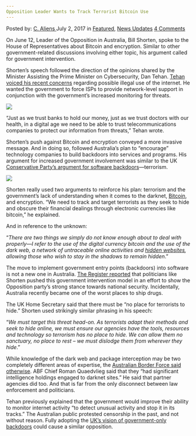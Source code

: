 ```yaml
---
Opposition Leader Wants to Track Terrorist Bitcoin Use
---
```

<article class="post-listing post-21025 post type-post status-publish format-standard has-post-thumbnail hentry category-deepdot-news category-news-updates tag-bitcoin tag-leader tag-opposition tag-terrorist tag-track">
    <div class="post-inner">
    <p class="post-meta">
    <span>Posted by: <a href="https://www.deepdotweb.com/author/caliens/" title="">C. Aliens </a></span>
    <span>July 2, 2017</span>
    <span>in <a href="https://www.deepdotweb.com/category/deepdot-news/" rel="category tag">Featured</a>, <a href="https://www.deepdotweb.com/category/news-updates/" rel="category tag">News Updates</a></span>
    <span><a href="https://www.deepdotweb.com/2017/07/02/opposition-leader-wants-track-terrorist-bitcoin-use/#comments">4 Comments</a></span>
    </p>
    <div class="clear"></div>
    <div class="entry">
    <p>On June 12, Leader of the Opposition in Australia, Bill Shorten, spoke to the House of Representatives about Bitcoin and encryption. Similar to other government-related discussions involving either topic, his argument called for government intervention.</p>
    <p>Shorten’s speech followed the direction of the opinions shared by the Minister Assisting the Prime Minister on Cybersecurity, Dan Tehan. <a href="https://www.deepdotweb.com/2017/05/15/australia-considers-forcing-isps-block-digital-threats/">Tehan voiced his recent concerns</a> regarding possible illegal use of the internet. He wanted the government to force ISPs to provide network-level support in conjunction with the government&#8217;s increased monitoring for threats.</p>
    <p><img class="wp-image-21029 aligncenter" src="https://www.deepdotweb.com/wp-content/uploads/2017/06/word-image-202.jpeg" /></p>
    <p>“Just as we trust banks to hold our money, just as we trust doctors with our health, in a digital age we need to be able to trust telecommunications companies to protect our information from threats,” Tehan wrote.</p>
    <p>Shorten’s push against Bitcoin and encryption conveyed a more invasive message. And in doing so, followed Australia&#8217;s plan to “encourage” technology companies to build backdoors into services and programs. His argument for increased government involvement was similar to the UK <a href="https://www.deepdotweb.com/2017/06/06/uk-conservatives-pledge-control-internet-new-regulations/">Conservative Party’s argument for software backdoors</a>—terrorism.</p>
    <p><img class="wp-image-21030 aligncenter" src="https://www.deepdotweb.com/wp-content/uploads/2017/06/word-image-203.jpeg" srcset="https://www.deepdotweb.com/wp-content/uploads/2017/06/word-image-203.jpeg 790w, https://www.deepdotweb.com/wp-content/uploads/2017/06/word-image-203-300x178.jpeg 300w" sizes="(max-width: 790px) 100vw, 790px" /></p>
    <p>Shorten really used two arguments to reinforce his plan: terrorism and the government&#8217;s lack of understanding when it comes to the darknet, <a href="https://www.deepdotweb.com/tag/bitcoin/">Bitcoin</a>, and encryption. “We need to track and target terrorists as they seek to hide and obscure their financial dealings through electronic currencies like bitcoin,” he explained.</p>
    <p>And in reference to the unknown:</p>
    <p>“<em>There are two things we simply do not know enough about to deal with properly—I refer to the use of the digital currency bitcoin and the use of the dark web, a network of untraceable online activities and </em><a href="https://www.deepdotweb.com/2013/10/28/updated-llist-of-hidden-marketplaces-tor-i2p/"><em>hidden websites</em></a><em>, allowing those who wish to stay in the shadows to remain hidden</em>.”</p>
    <p>The move to implement government entry points (backdoors) into software is not a new one in Australia. <a href="https://www.theregister.co.uk/2017/06/13/bill_shorten_bitcoin_crackdown_call/">The Register reported</a> that politicians like Shorten pushed this government intervention model in an effort to show the Opposition party’s strong stance towards national security. Incidentally, Australia recently became one of the worst places to ship drugs.</p>
    <p>The UK Home Secretary said that there must be “no place for terrorists to hide.” Shorten used strikingly similar phrasing in his speech:</p>
    <p>&#8220;<em>We must target this threat head-on. As terrorists adapt their methods and seek to hide online, we must ensure our agencies have the tools, resources and technology so terrorism has no place to hide. We can allow them no sanctuary, no place to rest &#8211; we must dislodge them from wherever they hide</em>.”</p>
    <p>While knowledge of the dark web and package interception may be two completely different areas of expertise, the <a href="https://www.deepdotweb.com/2017/04/27/australian-border-force-increase-darknet-presence/">Australian Border Force said otherwise</a>. ABF Chief Roman Quaedvlieg said that they “had significant intelligence holdings engaged to darknet sites.” He said that partner agencies did too. And that is far from the only disconnect between law enforcement and politicians.</p>
    <p>Tehan previously explained that the government would improve their ability to monitor internet activity &#8220;to detect unusual activity and stop it in its tracks.&#8221; The Australian public protested censorship in the past, and not without reason. Fully adopting the <a href="https://www.deepdotweb.com/2017/05/21/leaked-uk-privacy-law-requires-isp-spying-hacking/">UK’s vision of government-only backdoors</a> could cause a similar opposition.</p>
    </div>
    <span style="display:none"><a href="https://www.deepdotweb.com/tag/bitcoin/" rel="tag">bitcoin</a> <a href="https://www.deepdotweb.com/tag/leader/" rel="tag">leader</a> <a href="https://www.deepdotweb.com/tag/opposition/" rel="tag">opposition</a> <a href="https://www.deepdotweb.com/tag/terrorist/" rel="tag">terrorist</a> <a href="https://www.deepdotweb.com/tag/track/" rel="tag">track</a></span> <span style="display:none" class="updated">2017-07-02</span>
    <div style="display:none" class="vcard author" itemprop="author" itemscope itemtype="http://schema.org/Person"><strong class="fn" itemprop="name"><a href="https://www.deepdotweb.com/author/caliens/" title="Posts by C. Aliens" rel="author">C. Aliens</a></strong></div>
    </div>
</article>

